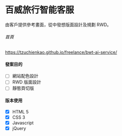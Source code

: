 # 百威旅行智能客服
由客戶提供參考畫面，從中發想版面設計及規劃 RWD。

###### 首頁
https://tzuchienkao.github.io/freelance/bwt-ai-service/

#### 發案目的
- [ ] 網站配色設計
- [ ] RWD 版面設計
- [ ] 靜態頁切版

#### 版本使用
- [x] HTML 5
- [x] CSS 3
- [x] Javascript
- [x] jQuery